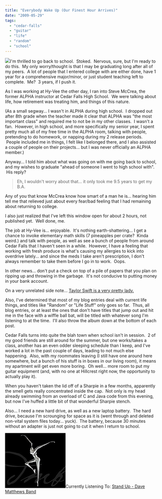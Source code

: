 ```yaml
---
title: "Everybody Wake Up (Our Finest Hour Arrives)"
date: "2009-05-29"
tags:
  - "cedar-falls"
  - "guitar"
  - "life"
  - "random"
  - "school"
---
```


![](images/University-of-Northern-Iowa-3C24A1E2.276151000_std.jpg)I'm thrilled to go back to school.  Stoked.  Nervous, sure, but I'm ready to do this.  My only worry/thought is that I may be graduating long after all of my peers.  A lot of people that I entered college with are either done, have 1 year for a comprehensive major/minor, or just student teaching left to complete.  Me?  3 years, if I push it.

As I was working at Hy-Vee the other day, I ran into Steve McCrea, the former ALPHA instructor at Cedar Falls High School.  We were talking about life, how retirement was treating him, and things of this nature.

(As a small segway... I wasn't in ALPHA during high school.  I dropped out after 8th grade when the teacher made it clear that ALPHA was "the most important class" and required me to not be in my other classes.  I wasn't a fan.  However, in high school, and more specifically my senior year, I spent pretty much all of my free time in the ALPHA room, talking with people, pretending to do homework, or napping during my 2 release periods.  People included me in things, I felt like I belonged there, and I also assisted a couple of people on their projects... but I was never officially an ALPHA member.)

Anyway... I told him about what was going on with me going back to school, and my wishes to graduate "ahead of someone I went to high school with".  His reply?

> Eh, I wouldn't worry about that... it only took me 9.5 years to get my B.A.

Any of you that know McCrea know how smart of a man he is... hearing him tell me that relieved just about every fear/bad feeling that I had remaining about returning to college.

I also just realized that I've left this window open for about 2 hours, not published yet.  Well done, me.

The job at Hy-Vee is... enjoyable.  It's nothing earth-shattering... I get a chance to invoke elementary math skills (7 pineapples per crate?  Kinda weird.) and talk with people, as well as see a bunch of people from around Cedar Falls that I haven't seen in a while.  However, I have a feeling that working with fresh produce is what's causing my allergies to kick into overdrive lately... and since the meds I take aren't prescription, I don't always remember to take them before I go in to work.  Oops.

In other news... don't put a check on top of a pile of papers that you plan on ripping up and throwing in the garbage.  It's not conducive to putting money in your bank account.

On a very unrelated side note... [Taylor Swift is a very pretty lady.](http://www.8notes.com/images/artists/taylor_swift.jpg)

Also, I've determined that most of my blog entries deal with current life things, and titles like "Random" or "Life Stuff" only goes so far.  Thus, all blog entries, or at least the ones that don't have titles that jump out and hit me in the face with a wiffle ball bat, will be titled with whatever song I'm listening to at the time.  I'll also throw the album down at the bottom of each post.

Cedar Falls turns into quite the blah town when school isn't in session.  2 of my good friends are still around for the summer, but one works/takes a class, another has an even odder sleeping schedule than I keep, and I've worked a lot in the past couple of days, leading to not much else happening.  Also, with my roommates leaving (I still have one around here somewhere, but a bunch of his stuff is in boxes in our living room), it means my apartment will get even more boring.  Oh well... more room to put my guitar equipment (and, with no one at Hillcrest right now, the opportunity to actually play it).

When you haven't taken the lid off of a Sharpie in a few months, apparently the smell gets really concentrated inside the cap.  Not only is my head already swimming from an overload of C and Java code from this evening, but now I've huffed a little bit of that wonderful Sharpie stench.

Also... I need a new hard drive, as well as a new laptop battery.  The hard drive, because I'm scrounging for space as it is (went through and deleted non-vital system files today... yuck).  The battery, because 30 minutes without an adapter is just not going to cut it when I return to school.

[![](images/200px-Dave_Matthews_Band_-_Stand_Up.jpg)](http://en.wikipedia.org/wiki/Stand_Up_(Dave_Matthews_Band_album))Currently Listening To: [Stand Up - Dave Matthews Band](http://en.wikipedia.org/wiki/Stand_Up_(Dave_Matthews_Band_album))
